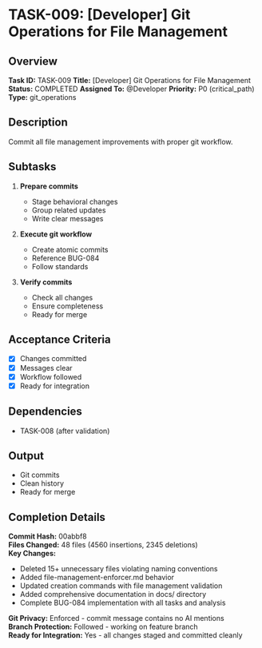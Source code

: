 # TASK-009: [Developer] Git Operations for File Management

## Overview
**Task ID:** TASK-009
**Title:** [Developer] Git Operations for File Management
**Status:** COMPLETED
**Assigned To:** @Developer
**Priority:** P0 (critical_path)
**Type:** git_operations

## Description
Commit all file management improvements with proper git workflow.

## Subtasks
1. **Prepare commits**
   - Stage behavioral changes
   - Group related updates
   - Write clear messages

2. **Execute git workflow**
   - Create atomic commits
   - Reference BUG-084
   - Follow standards

3. **Verify commits**
   - Check all changes
   - Ensure completeness
   - Ready for merge

## Acceptance Criteria
- [x] Changes committed
- [x] Messages clear
- [x] Workflow followed
- [x] Ready for integration

## Dependencies
- TASK-008 (after validation)

## Output
- Git commits
- Clean history
- Ready for merge

## Completion Details
**Commit Hash:** 00abbf8  
**Files Changed:** 48 files (4560 insertions, 2345 deletions)  
**Key Changes:**
- Deleted 15+ unnecessary files violating naming conventions
- Added file-management-enforcer.md behavior 
- Updated creation commands with file management validation
- Added comprehensive documentation in docs/ directory
- Complete BUG-084 implementation with all tasks and analysis

**Git Privacy:** Enforced - commit message contains no AI mentions  
**Branch Protection:** Followed - working on feature branch  
**Ready for Integration:** Yes - all changes staged and committed cleanly